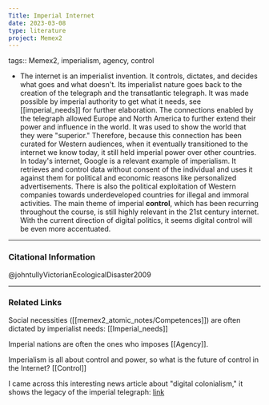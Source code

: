 ```yaml
---
Title: Imperial Internet
date: 2023-03-08
type: literature
project: Memex2
---
```

tags:: Memex2, imperialism, agency, control

- The internet is an imperialist invention. It controls, dictates, and decides what goes and what doesn't. Its imperialist nature goes back to the creation of the telegraph and the transatlantic telegraph. It was made possible by imperial authority to get what it needs, see [[imperial_needs]] for further elaboration. The connections enabled by the telegraph allowed Europe and North America to further extend their power and influence in the world. It was used to show the world that they were "superior." Therefore, because this connection has been curated for Western audiences, when it eventually transitioned to the internet we know today, it still held imperial power over other countries. In today's internet, Google is a relevant example of imperialism. It retrieves and control data without consent of the individual and uses it against them for political and economic reasons like personalized advertisements. There is also the political exploitation of Western companies towards underdeveloped countries for illegal and immoral activities. The main theme of imperial **control**, which has been recurring throughout the course, is still highly relevant in the 21st century internet. With the current direction of digital politics, it seems digital control will be even more accentuated.

---
### Citational Information

@johntullyVictorianEcologicalDisaster2009

---

### Related Links

Social necessities ([[memex2_atomic_notes/Competences]]) are often dictated by imperialist needs: [[Imperial_needs]]

Imperial nations are often the ones who imposes [[Agency]].

Imperialism is all about control and power, so what is the future of control in the Internet? [[Control]]

I came across this interesting news article about "digital colonialism," it shows the legacy of the imperial telegraph: [link](https://www.aljazeera.com/opinions/2019/3/13/digital-colonialism-is-threatening-the-global-south)